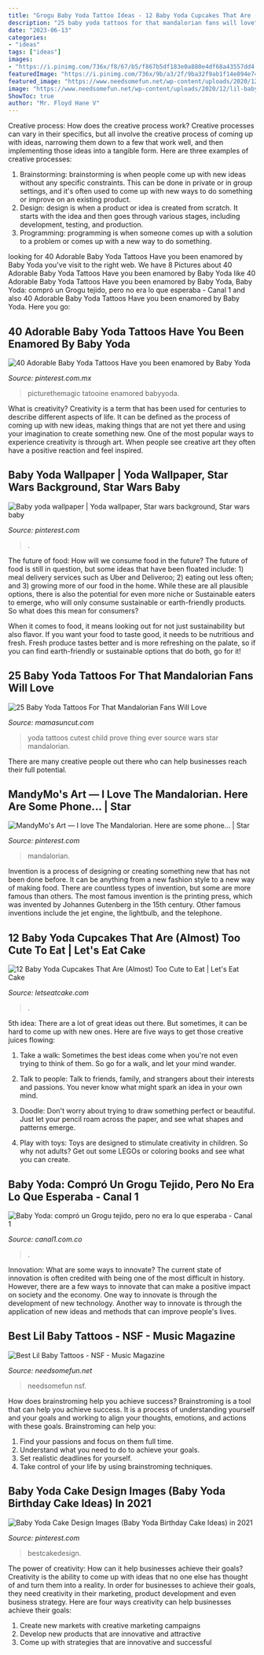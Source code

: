 ```yaml
---
title: "Grogu Baby Yoda Tattoo Ideas - 12 Baby Yoda Cupcakes That Are (almost) Too Cute To Eat"
description: "25 baby yoda tattoos for that mandalorian fans will love"
date: "2023-06-13"
categories:
- "ideas"
tags: ["ideas"]
images:
- "https://i.pinimg.com/736x/f8/67/b5/f867b5df183e0a880e4df68a43557dd4.jpg"
featuredImage: "https://i.pinimg.com/736x/9b/a3/2f/9ba32f9ab1f14e894e74581ce0ac5bba.jpg"
featured_image: "https://www.needsomefun.net/wp-content/uploads/2020/12/lil-baby-tattoo3.jpg"
image: "https://www.needsomefun.net/wp-content/uploads/2020/12/lil-baby-tattoo3.jpg"
ShowToc: true
author: "Mr. Floyd Hane V"
---
```



Creative process: How does the creative process work?
Creative processes can vary in their specifics, but all involve the creative process of coming up with ideas, narrowing them down to a few that work well, and then implementing those ideas into a tangible form. Here are three examples of creative processes: 
1. Brainstorming: brainstorming is when people come up with new ideas without any specific constraints. This can be done in private or in group settings, and it's often used to come up with new ways to do something or improve on an existing product. 
2. Design: design is when a product or idea is created from scratch. It starts with the idea and then goes through various stages, including development, testing, and production. 
3. Programming: programming is when someone comes up with a solution to a problem or comes up with a new way to do something.

	

		
looking for 40 Adorable Baby Yoda Tattoos Have you been enamored by Baby Yoda you've visit to the right web. We have 8 Pictures about 40 Adorable Baby Yoda Tattoos Have you been enamored by Baby Yoda like 40 Adorable Baby Yoda Tattoos Have you been enamored by Baby Yoda, Baby Yoda: compró un Grogu tejido, pero no era lo que esperaba - Canal 1 and also 40 Adorable Baby Yoda Tattoos Have you been enamored by Baby Yoda. Here you go:
		
    
## 40 Adorable Baby Yoda Tattoos Have You Been Enamored By Baby Yoda

<img loading=lazy src="https://i.pinimg.com/736x/34/e6/92/34e6923964d91a791cfaaadff9367702.jpg" onerror="this.onerror=null;this.src='https://tse4.mm.bing.net/th?id=OIP.0ITOqPPH5bkLYyVjUWcnSAHaHa&amp;pid=15.1';" alt="40 Adorable Baby Yoda Tattoos Have you been enamored by Baby Yoda">

_Source: pinterest.com.mx_

>picturethemagic tatooine enamored babyyoda. 

	

What is creativity?
Creativity is a term that has been used for centuries to describe different aspects of life. It can be defined as the process of coming up with new ideas, making things that are not yet there and using your imagination to create something new. One of the most popular ways to experience creativity is through art. When people see creative art they often have a positive reaction and feel inspired.

    
## Baby Yoda Wallpaper | Yoda Wallpaper, Star Wars Background, Star Wars Baby

<img loading=lazy src="https://i.pinimg.com/736x/f8/67/b5/f867b5df183e0a880e4df68a43557dd4.jpg" onerror="this.onerror=null;this.src='https://tse2.mm.bing.net/th?id=OIP.1qiqlfZQGOtiW80YFFtPOwHaQB&amp;pid=15.1';" alt="Baby yoda wallpaper | Yoda wallpaper, Star wars background, Star wars baby">

_Source: pinterest.com_

>. 

	

The future of food: How will we consume food in the future?
The future of food is still in question, but some ideas that have been floated include: 1) meal delivery services such as Uber and Deliveroo; 2) eating out less often; and 3) growing more of our food in the home. 
While these are all plausible options, there is also the potential for even more niche or Sustainable eaters to emerge, who will only consume sustainable or earth-friendly products. So what does this mean for consumers? 

When it comes to food, it means looking out for not just sustainability but also flavor. If you want your food to taste good, it needs to be nutritious and fresh. Fresh produce tastes better and is more refreshing on the palate, so if you can find earth-friendly or sustainable options that do both, go for it!

    
## 25 Baby Yoda Tattoos For That Mandalorian Fans Will Love

<img loading=lazy src="https://mamasuncut.com/wp-content/uploads/2020/12/2240924914844812159_R7Jb6.jpg" onerror="this.onerror=null;this.src='https://tse4.mm.bing.net/th?id=OIP.bFedcdALnyZGXh5sjYfEmQHaHa&amp;pid=15.1';" alt="25 Baby Yoda Tattoos For That Mandalorian Fans Will Love">

_Source: mamasuncut.com_

>yoda tattoos cutest child prove thing ever source wars star mandalorian. 

	

There are many creative people out there who can help businesses reach their full potential.

    
## MandyMo&#039;s Art — I Love The Mandalorian. Here Are Some Phone... | Star

<img loading=lazy src="https://i.pinimg.com/736x/79/91/07/7991072895fe534e93e247d250e0310e.jpg" onerror="this.onerror=null;this.src='https://tse3.mm.bing.net/th?id=OIP.B9zW_hHi3EOTuEX2wYFlMgHaHd&amp;pid=15.1';" alt="MandyMo&#039;s Art — I love The Mandalorian. Here are some phone... | Star">

_Source: pinterest.com_

>mandalorian. 

	

Invention is a process of designing or creating something new that has not been done before. It can be anything from a new fashion style to a new way of making food. There are countless types of invention, but some are more famous than others. The most famous invention is the printing press, which was invented by Johannes Gutenberg in the 15th century. Other famous inventions include the jet engine, the lightbulb, and the telephone.

    
## 12 Baby Yoda Cupcakes That Are (Almost) Too Cute To Eat | Let&#039;s Eat Cake

<img loading=lazy src="https://www.letseatcake.com/wp-content/uploads/2021/03/baby-yoda-cupcakes-social.jpg" onerror="this.onerror=null;this.src='https://tse1.mm.bing.net/th?id=OIP.b9GkAqHtochjKu8k4yLD3wHaD4&amp;pid=15.1';" alt="12 Baby Yoda Cupcakes That Are (Almost) Too Cute to Eat | Let&#039;s Eat Cake">

_Source: letseatcake.com_

>. 

	

5th idea:
There are a lot of great ideas out there. But sometimes, it can be hard to come up with new ones. Here are five ways to get those creative juices flowing:
1. Take a walk: Sometimes the best ideas come when you're not even trying to think of them. So go for a walk, and let your mind wander.

2. Talk to people: Talk to friends, family, and strangers about their interests and passions. You never know what might spark an idea in your own mind.

3. Doodle: Don't worry about trying to draw something perfect or beautiful. Just let your pencil roam across the paper, and see what shapes and patterns emerge.

4. Play with toys: Toys are designed to stimulate creativity in children. So why not adults? Get out some LEGOs or coloring books and see what you can create.

    
## Baby Yoda: Compró Un Grogu Tejido, Pero No Era Lo Que Esperaba - Canal 1

<img loading=lazy src="https://images.canal1.com.co/wp-content/uploads/2021/03/03105536/compro-baby-yoda-y-no-era-lo-que-esperaba-redes-sociales.jpg" onerror="this.onerror=null;this.src='https://tse4.mm.bing.net/th?id=OIP.sBm8u_tI2j9NAlRky_mMgQHaDt&amp;pid=15.1';" alt="Baby Yoda: compró un Grogu tejido, pero no era lo que esperaba - Canal 1">

_Source: canal1.com.co_

>. 

	

Innovation: What are some ways to innovate?
The current state of innovation is often credited with being one of the most difficult in history. However, there are a few ways to innovate that can make a positive impact on society and the economy. One way to innovate is through the development of new technology. Another way to innovate is through the application of new ideas and methods that can improve people's lives.

    
## Best Lil Baby Tattoos - NSF - Music Magazine

<img loading=lazy src="https://www.needsomefun.net/wp-content/uploads/2020/12/lil-baby-tattoo3.jpg" onerror="this.onerror=null;this.src='https://tse2.mm.bing.net/th?id=OIP.z53x07BOwuPoGyWZ0Ke6BgAAAA&amp;pid=15.1';" alt="Best Lil Baby Tattoos - NSF - Music Magazine">

_Source: needsomefun.net_

>needsomefun nsf. 

	

How does brainstroming help you achieve success?
Brainstroming is a tool that can help you achieve success. It is a process of understanding yourself and your goals and working to align your thoughts, emotions, and actions with these goals. Brainstroming can help you: 
1. Find your passions and focus on them full time.
2. Understand what you need to do to achieve your goals.
3. Set realistic deadlines for yourself.
4. Take control of your life by using brainstroming techniques.

    
## Baby Yoda Cake Design Images (Baby Yoda Birthday Cake Ideas) In 2021

<img loading=lazy src="https://i.pinimg.com/736x/9b/a3/2f/9ba32f9ab1f14e894e74581ce0ac5bba.jpg" onerror="this.onerror=null;this.src='https://tse2.mm.bing.net/th?id=OIP.wwzuIb7SKSxWE5K275ZnLQHaIj&amp;pid=15.1';" alt="Baby Yoda Cake Design Images (Baby Yoda Birthday Cake Ideas) in 2021">

_Source: pinterest.com_

>bestcakedesign. 

	

The power of creativity: How can it help businesses achieve their goals?
Creativity is the ability to come up with ideas that no one else has thought of and turn them into a reality. In order for businesses to achieve their goals, they need creativity in their marketing, product development and even business strategy. Here are four ways creativity can help businesses achieve their goals: 
1. Create new markets with creative marketing campaigns 
2. Develop new products that are innovative and attractive 
3. Come up with strategies that are innovative and successful 

